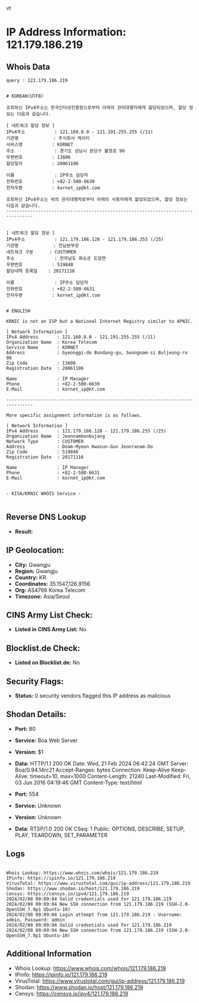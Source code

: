 vt
# IP Address Information: 121.179.186.219

## Whois Data
```
query : 121.179.186.219


# KOREAN(UTF8)

조회하신 IPv4주소는 한국인터넷진흥원으로부터 아래의 관리대행자에게 할당되었으며, 할당 정보는 다음과 같습니다.

[ 네트워크 할당 정보 ]
IPv4주소           : 121.160.0.0 - 121.191.255.255 (/11)
기관명             : 주식회사 케이티
서비스명           : KORNET
주소               : 경기도 성남시 분당구 불정로 90
우편번호           : 13606
할당일자           : 20061106

이름               : IP주소 담당자
전화번호           : +82-2-500-6630
전자우편           : kornet_ip@kt.com

조회하신 IPv4주소는 위의 관리대행자로부터 아래의 사용자에게 할당되었으며, 할당 정보는 다음과 같습니다.
--------------------------------------------------------------------------------


[ 네트워크 할당 정보 ]
IPv4주소           : 121.179.186.128 - 121.179.186.255 (/25)
기관명             : 전남본부장
네트워크 구분      : CUSTOMER
주소               : 전라남도 화순군 도암면
우편번호           : 519840
할당내역 등록일    : 20171116

이름               : IP주소 담당자
전화번호           : +82-2-500-6631
전자우편           : kornet_ip@kt.com


# ENGLISH

KRNIC is not an ISP but a National Internet Registry similar to APNIC.

[ Network Information ]
IPv4 Address       : 121.160.0.0 - 121.191.255.255 (/11)
Organization Name  : Korea Telecom
Service Name       : KORNET
Address            : Gyeonggi-do Bundang-gu, Seongnam-si Buljeong-ro 90
Zip Code           : 13606
Registration Date  : 20061106

Name               : IP Manager
Phone              : +82-2-500-6630
E-Mail             : kornet_ip@kt.com

--------------------------------------------------------------------------------

More specific assignment information is as follows.

[ Network Information ]
IPv4 Address       : 121.179.186.128 - 121.179.186.255 (/25)
Organization Name  : Jeonnambonbujang
Network Type       : CUSTOMER
Address            : Doam-Myeon Hwasun-Gun Jeonranam-Do
Zip Code           : 519840
Registration Date  : 20171116

Name               : IP Manager
Phone              : +82-2-500-6631
E-Mail             : kornet_ip@kt.com


- KISA/KRNIC WHOIS Service -


```
## Reverse DNS Lookup
- **Result:** 

## IP Geolocation:
- **City:** Gwangju
- **Region:** Gwangju
- **Country:** KR
- **Coordinates:** 35.1547,126.9156
- **Org:** AS4766 Korea Telecom
- **Timezone:** Asia/Seoul

## CINS Army List Check:
- **Listed in CINS Army List:** 
No

## Blocklist.de Check:
- **Listed on Blocklist.de:** 
No

## Security Flags:
- **Status:** 0 security vendors flagged this IP address as malicious

## Shodan Details:
- **Port:** 80
- **Service:** Boa Web Server
- **Version:** $1
- **Data:** HTTP/1.1 200 OK
Date: Wed, 21 Feb 2024 06:42:24 GMT
Server: Boa/0.94.14rc21
Accept-Ranges: bytes
Connection: Keep-Alive
Keep-Alive: timeout=10, max=1000
Content-Length: 21240
Last-Modified: Fri, 03 Jun 2016 04:19:46 GMT
Content-Type: text/html



- **Port:** 554
- **Service:** Unknown
- **Version:** Unknown
- **Data:** RTSP/1.0 200 OK
CSeq: 1
Public: OPTIONS, DESCRIBE, SETUP, PLAY, TEARDOWN, SET_PARAMETER



## Logs
```

Whois Lookup: https://www.whois.com/whois/121.179.186.219
IPinfo: https://ipinfo.io/121.179.186.219
VirusTotal: https://www.virustotal.com/gui/ip-address/121.179.186.219
Shodan: https://www.shodan.io/host/121.179.186.219
Censys: https://censys.io/ipv4/121.179.186.219
2024/02/08 09:09:04 Valid credentials used for 121.179.186.219
2024/02/08 09:09:04 New SSH connection from 121.179.186.219 (SSH-2.0-OpenSSH_7.9p1 Ubuntu-10)
2024/02/08 09:09:04 Login attempt from 121.179.186.219 - Username: admin, Password: admin
2024/02/08 09:09:04 Valid credentials used for 121.179.186.219
2024/02/08 09:09:04 New SSH connection from 121.179.186.219 (SSH-2.0-OpenSSH_7.9p1 Ubuntu-10)

```
## Additional Information
- Whois Lookup: https://www.whois.com/whois/121.179.186.219
- IPinfo: https://ipinfo.io/121.179.186.219
- VirusTotal: https://www.virustotal.com/gui/ip-address/121.179.186.219
- Shodan: https://www.shodan.io/host/121.179.186.219
- Censys: https://censys.io/ipv4/121.179.186.219

